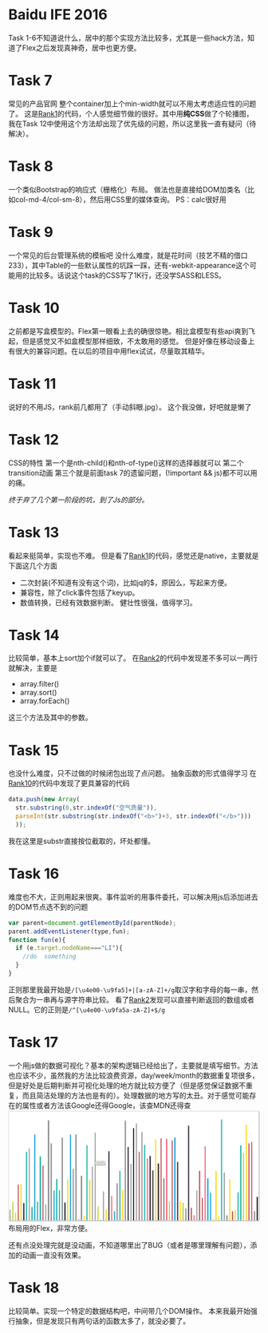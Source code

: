 Baidu IFE 2016
=============
Task 1-6不知道说什么，居中的那个实现方法比较多，尤其是一些hack方法，知道了Flex之后发现真神奇，居中也更方便。

Task 7
======
常见的产品官网
整个container加上个min-width就可以不用太考虑适应性的问题了。
这是[Rank1](https://github.com/chenBuJuan/IFE-FirstStage-Task7)的代码，个人感觉细节做的很好。其中用**纯CSS**做了个轮播图，我在Task 12中使用这个方法却出现了优先级的问题，所以这里我一直有疑问（待解决）。

Task 8
======
一个类似Bootstrap的响应式（栅格化）布局。
做法也是直接给DOM加类名（比如col-md-4/col-sm-8），然后用CSS里的媒体查询。
PS：calc很好用

Task 9
======
一个常见的后台管理系统的模板吧
没什么难度，就是花时间（技艺不精的借口233），其中Table的一些默认属性的坑踩一踩，还有-webkit-appearance这个可能用的比较多。话说这个task的CSS写了1K行，还没学SASS和LESS。

Task 10
======
之前都是写盒模型的。Flex第一眼看上去的确很惊艳。相比盒模型有些api爽到飞起，但是感觉又不如盒模型那样细致，不太敢用的感觉。
但是好像在移动设备上有很大的兼容问题。在以后的项目中用flex试试，尽量取其精华。

Task 11
=======
说好的不用JS，rank前几都用了（手动斜眼.jpg）。
这个我没做，好吧就是懒了

Task 12
=======
CSS的特性
第一个是nth-child()和nth-of-type()这样的选择器就可以
第二个transition动画
第三个就是前面task 7的遗留问题，(!important && js)都不可以用的痛。


*终于弃了几个第一阶段的坑，到了Js的部分。*

Task 13
=======
看起来挺简单，实现也不难。
但是看了[Rank1](https://github.com/jshacker007/ife2016/blob/master/stage2/task13/index.html)的代码，感觉还是native，主要就是下面这几个方面
- 二次封装(不知道有没有这个词)，比如jq的$，原因么，写起来方便。
- 兼容性，除了click事件包括了keyup。
- 数值转换，已经有效数据判断。
健壮性很强，值得学习。

Task 14
=======
比较简单，基本上sort加个if就可以了。
在[Rank2](https://github.com/jshacker007/ife2016/blob/master/stage2/task14/index2.html)的代码中发现差不多可以一两行就解决，主要是
- array.filter()
- array.sort()
- array.forEach()

这三个方法及其中的参数。

Task 15
=======
也没什么难度，只不过做的时候闭包出现了点问题。
抽象函数的形式值得学习
在[Rank10](https://github.com/jshacker007/ife2016/blob/master/stage2/task15/index1.html)的代码中发现了更具兼容的代码

``` JavaScript
data.push(new Array(
  str.substring(0,str.indexOf("空气质量")),                             //get the city name
  parseInt(str.substring(str.indexOf("<b>")+3, str.indexOf("</b>")))    //get the city dqi score
  ));
```

我在这里是substr直接按位截取的，坏处都懂。

Task 16
=======
难度也不大，正则用起来很爽。事件监听的用事件委托，可以解决用js后添加进去的DOM节点选不到的问题
``` javascript
var parent=document.getElementById(parentNode);
parent.addEventListener(type,fun);
function fun(e){
  if (e.target.nodeName==="LI"){
    //do  something
  }
}
```
正则那里我最开始是```/[\u4e00-\u9fa5]+|[a-zA-Z]+/g```取汉字和字母的每一串，然后聚合为一串再与源字符串比较。
看了[Rank2](https://github.com/soulclearm/Learn_front_end/blob/dev/public/second/script/task16.js)发现可以直接判断返回的数组或者NULL。它的正则是```/^[\u4e00-\u9fa5a-zA-Z]+$/g```

Task 17
======
一个用js做的数据可视化？基本的架构逻辑已经给出了，主要就是填写细节。方法也应该不少，虽然我的方法比较浪费资源，day/week/month的数据重复项很多，但是好处是后期判断并可视化处理的地方就比较方便了（但是感觉保证数据不重复，而且简洁处理的方法也是有的）。处理数据的地方写的太丑。对于感觉可能存在的属性或者方法该Google还得Google，该查MDN还得查
![](./Task2/task-2-17/demo.png)
布局用的Flex，非常方便。

还有点没处理完就是没动画，不知道哪里出了BUG（或者是哪里理解有问题），添加的动画一直没有效果。

Task 18
======
比较简单。实现一个特定的数据结构吧，中间带几个DOM操作。
本来我最开始强行抽象，但是发现只有两句话的函数太多了，就没必要了。
